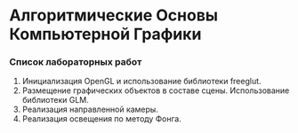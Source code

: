 # Алгоритмические Основы Компьютерной Графики
### Список лабораторных работ
1. Инициализация OpenGL и использование библиотеки freeglut.
2. Размещение графических объектов в составе сцены. Использование библиотеки GLM.
3. Реализация направленной камеры.
4. Реализация освещения по методу Фонга.

